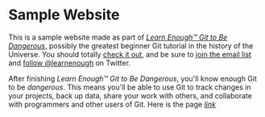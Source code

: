 # Sample Website

This is a sample website made as part of [*Learn Enough™ Git to Be Dangerous*](http://learnenough.com/git.tutorial), possibly the greatest beginner Git tutorial in the history of the Universe.  You should totally [check it out](http://learnenough.com/git.tutorial), and be sure to [join the email list](http://learnenough.com/#email_list) and [follow @learnenough](http://twitter.com/learnenough) on Twitter.

After finishing *Learn Enough™ Git to Be Dangerous*, you'll know enough Git to be *dangerous*. This means you'll be able to use Git to track changes in your projects, back up data, share your work with others, and collaborate with programmers and other users of Git.
Here is the page [*link*](http://github.com/Onechiquita100/LearnEnoughGit.git)
